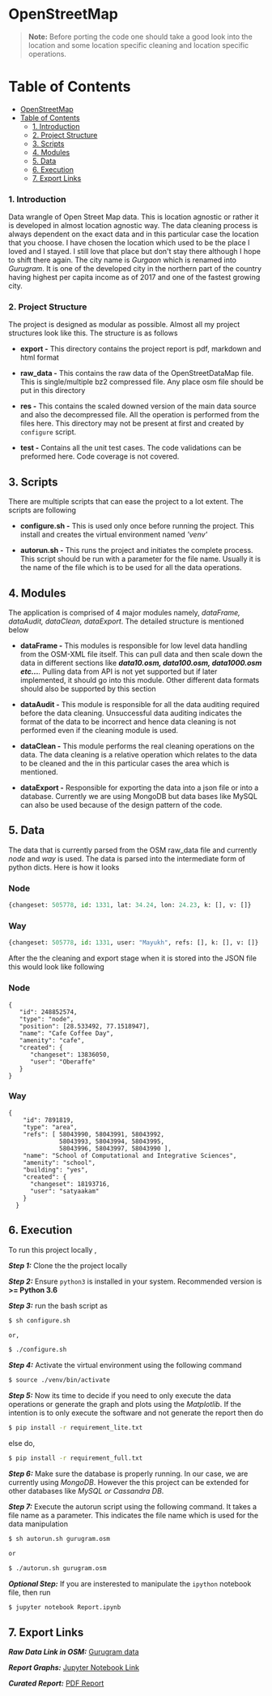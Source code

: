 
# OpenStreetMap
> **Note:** Before porting the code one should take a good look into the location and some location specific cleaning and location specific operations.  

Table of Contents
=================

<!-- toc orderedList:0 depthFrom:1 depthTo:6 -->

* [OpenStreetMap](#openstreetmap)
* [Table of Contents](#table-of-contents)
    * [1. Introduction](#1-introduction)
    * [2. Project Structure](#2-project-structure)
    * [3. Scripts](#3-scripts)
    * [4. Modules](#4-modules)
    * [5. Data](#5-data)
    * [6. Execution](#6-execution)
    * [7. Export Links](#7-export-links)

<!-- tocstop -->

### 1. Introduction

Data wrangle of Open Street Map data. This is location agnostic or rather it is developed in almost location agnostic way. The data cleaning process is always dependent on the exact data and in this particular case the location that you choose. I have chosen the location which used to be the place I loved and I stayed. I still love that place but don't stay there although I hope to shift there again. The city name is _Gurgaon_ which is renamed into _Gurugram_. It is one of the developed city in the northern part of the country having highest per capita income as of 2017 and one of the fastest growing city.

### 2. Project Structure

The project is designed as modular as possible. Almost all my project structures look like this. The structure is as follows

 - **export -** This directory contains the project report is pdf, markdown and html format

 - **raw_data -** This contains the raw data of the OpenStreetDataMap file. This is single/multiple bz2 compressed file. Any place osm file
   should be put in this directory

 - **res -** This contains the scaled downed version of the main data source and also the decompressed file. All the operation is performed
   from the files here. This directory may not be present at first and
   created by `configure` script.

 -  **test -** Contains all the unit test cases. The code validations can be preformed here. Code coverage is not covered.

## 3. Scripts

There are multiple scripts that can ease the project to a lot extent. The scripts are following

 - **configure.sh -** This is used only once before running the project. This install and creates the virtual environment named _'venv'_
 
 - **autorun.sh -**  This runs the project and initiates the complete process. This script should be run with a parameter for the file name. Usually it is the name of the file which is to be used for all the data operations.
## 4. Modules
The application is comprised of 4 major modules namely, *dataFrame, dataAudit, dataClean, dataExport*. The detailed structure is mentioned below


  - **dataFrame -**   This modules is responsible for low level data handling from the OSM-XML file itself. This can pull data and then scale down the data in different sections like _**data10.osm, data100.osm, data1000.osm etc...**._ Pulling data from API is not yet supported but if later implemented, it should go into this module. Other different data formats should also be supported by this section


  - **dataAudit -** This module is responsible for all the data auditing required before the data cleaning. Unsuccessful data auditing indicates the format of the data to be incorrect and hence data cleaning is not performed even if the cleaning module is used.


  - **dataClean -** This module performs the real cleaning operations on the data. The data cleaning is a relative operation which relates to the data to be cleaned and the in this particular cases the area which is mentioned.


  - **dataExport -** Responsible for exporting the data into a json file or into a database. Currently we are using MongoDB but data bases like MySQL can also be used because of the design pattern of the code.

## 5. Data
The data that is currently parsed from the OSM raw_data file and currently _node_ and _way_ is used. The data is parsed into the intermediate form of python dicts. Here is how it looks

### Node
```python
{changeset: 505778, id: 1331, lat: 34.24, lon: 24.23, k: [], v: []}
```
### Way
```python
{changeset: 505778, id: 1331, user: "Mayukh", refs: [], k: [], v: []}
```

After the the cleaning and export stage when it is stored into the JSON file this would look like following
 
### Node
```
{
   "id": 248852574,
   "type": "node",
   "position": [28.533492, 77.1518947],
   "name": "Cafe Coffee Day",
   "amenity": "cafe",
   "created": {
      "changeset": 13836050,
      "user": "Oberaffe"
   }
}
```
### Way
```
{
    "id": 7891819,
    "type": "area",
    "refs": [ 58043990, 58043991, 58043992, 
              58043993, 58043994, 58043995, 
              58043996, 58043997, 58043990 ],
    "name": "School of Computational and Integrative Sciences",
    "amenity": "school",
    "building": "yes",
    "created": {
      "changeset": 18193716,
      "user": "satyaakam"
    }
  }
```
## 6. Execution
To run this project locally ,

_**Step 1:**_ Clone the the project locally

_**Step 2:**_ Ensure ```python3``` is installed in your system. Recommended version is **>= Python 3.6**

_**Step 3:**_ run the bash script as
```sh
$ sh configure.sh

or,

$ ./configure.sh
```
_**Step 4:**_ Activate the virtual environment using the following command
```sh
$ source ./venv/bin/activate
```
_**Step 5:**_ Now its time to decide if you need to only execute the data operations or generate the graph and plots using the _Matplotlib_. If the intention is to only execute the software and not generate the report then do
```sh
$ pip install -r requirement_lite.txt
```
else do,
```sh
$ pip install -r requirement_full.txt
```

_**Step 6:**_ Make sure the database is properly running. In our case, we are currently using _MongoDB_. However the this project can be extended for other databases like _MySQL or Cassandra DB_.

_**Step 7:**_ Execute the autorun script using the following command. It takes a file name as a parameter. This indicates the file name which is used for the data manipulation
```sh
$ sh autorun.sh gurugram.osm

or

$ ./autorun.sh gurugram.osm
``` 
_**Optional Step:**_ If you are insterested to manipulate the ```ipython``` notebook file, then run 
```sh
$ jupyter notebook Report.ipynb
```

## 7. Export Links

**_Raw Data Link in OSM:_**  [Gurugram data](https://s3.amazonaws.com/mapzen.odes/ex_ouzwqdDtxgDAGC3AL9EQoXc6A1TSw.osm.bz2)

**_Report Graphs:_** [Jupyter Notebook Link](http://nbviewer.jupyter.org/github/MayukhSobo/OpenStreetMap/blob/master/Report.ipynb)

**_Curated Report:_** [PDF Report](#)
